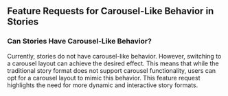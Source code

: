 ## Feature Requests for Carousel-Like Behavior in Stories

### Can Stories Have Carousel-Like Behavior?

Currently, stories do not have carousel-like behavior. However, switching to a carousel layout can achieve the desired effect. This means that while the traditional story format does not support carousel functionality, users can opt for a carousel layout to mimic this behavior. This feature request highlights the need for more dynamic and interactive story formats.